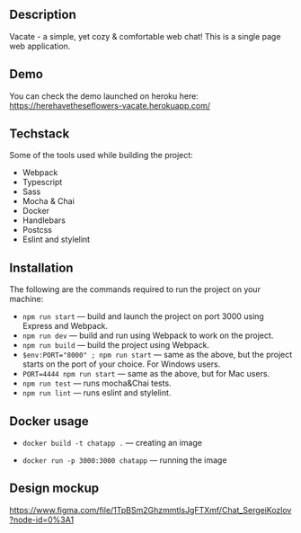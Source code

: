 ## **Description**
Vacate - a simple, yet cozy & comfortable web chat! This is a single page web application.

## Demo
You can check the demo launched on heroku here:
https://herehavetheseflowers-vacate.herokuapp.com/

## Techstack
Some of the tools used while building the project:
- Webpack
- Typescript
- Sass
- Mocha & Chai
- Docker
- Handlebars
- Postcss
- Eslint and stylelint

## Installation
The following are the commands required to run the project on your machine:

- `npm run start` — build and launch the project on port 3000 using Express and Webpack.
- `npm run dev` — build and run using Webpack to work on the project.
- `npm run build` — build the project using Webpack.
- `$env:PORT="8000" ; npm run start` — same as the above, but the project starts on the port of your choice. For Windows users.
- `PORT=4444 npm run start` — same as the above, but for Mac users.
- `npm run test` — runs mocha&Chai tests.
- `npm run lint` — runs eslint and stylelint.

## Docker usage

 - `docker build -t chatapp .` — creating an image

 - `docker run -p 3000:3000 chatapp` — running the image

## Design mockup
https://www.figma.com/file/1TpBSm2GhzmmtlsJgFTXmf/Chat_SergeiKozlov?node-id=0%3A1